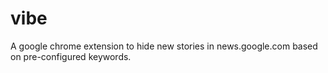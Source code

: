 # vibe
A google chrome extension to hide new stories in news.google.com based on pre-configured keywords.
